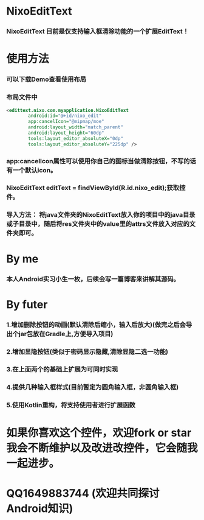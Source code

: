 # NixoEditText
### NixoEditText 目前是仅支持输入框清除功能的一个扩展EditText！

# 使用方法
### 可以下载Demo查看使用布局

### 布局文件中
```xml 
<edittext.nixo.com.myapplication.NixoEditText
        android:id="@+id/nixo_edit"
        app:cancelIcon="@mipmap/moe"
        android:layout_width="match_parent"
        android:layout_height="60dp"
        tools:layout_editor_absoluteX="0dp"
        tools:layout_editor_absoluteY="225dp" />
```
### app:cancelIcon属性可以使用你自己的图标当做清除按钮，不写的话有一个默认icon。
###  NixoEditText editText = findViewById(R.id.nixo_edit);获取控件。
### 导入方法： 将java文件夹的NixoEditText放入你的项目中的java目录或子目录中，随后将res文件夹中的value里的attrs文件放入对应的文件夹即可。


# By me
### 本人Android实习小生一枚，后续会写一篇博客来讲解其源码。


# By futer
### 1.增加删除按钮的动画(默认清除后缩小，输入后放大)(做完之后会导出个jar包放在Gradle上,方便导入项目)
### 2.增加显隐按钮(类似于密码显示隐藏,清除显隐二选一功能)
### 3.在上面两个的基础上扩展为可同时实现
### 4.提供几种输入框样式(目前暂定为圆角输入框，非圆角输入框)
### 5.使用Kotlin重构，将支持使用者进行扩展函数

# 如果你喜欢这个控件，欢迎fork or star 我会不断维护以及改进改控件，它会随我一起进步。
# QQ1649883744 (欢迎共同探讨Android知识)
